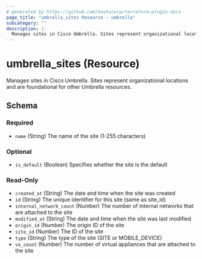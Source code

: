 ```yaml
---
# generated by https://github.com/hashicorp/terraform-plugin-docs
page_title: "umbrella_sites Resource - umbrella"
subcategory: ""
description: |-
  Manages sites in Cisco Umbrella. Sites represent organizational locations and are foundational for other Umbrella resources.
---
```


# umbrella_sites (Resource)

Manages sites in Cisco Umbrella. Sites represent organizational locations and are foundational for other Umbrella resources.



<!-- schema generated by tfplugindocs -->
## Schema

### Required

- `name` (String) The name of the site (1-255 characters)

### Optional

- `is_default` (Boolean) Specifies whether the site is the default

### Read-Only

- `created_at` (String) The date and time when the site was created
- `id` (String) The unique identifier for this site (same as site_id)
- `internal_network_count` (Number) The number of internal networks that are attached to the site
- `modified_at` (String) The date and time when the site was last modified
- `origin_id` (Number) The origin ID of the site
- `site_id` (Number) The ID of the site
- `type` (String) The type of the site (SITE or MOBILE_DEVICE)
- `va_count` (Number) The number of virtual appliances that are attached to the site
